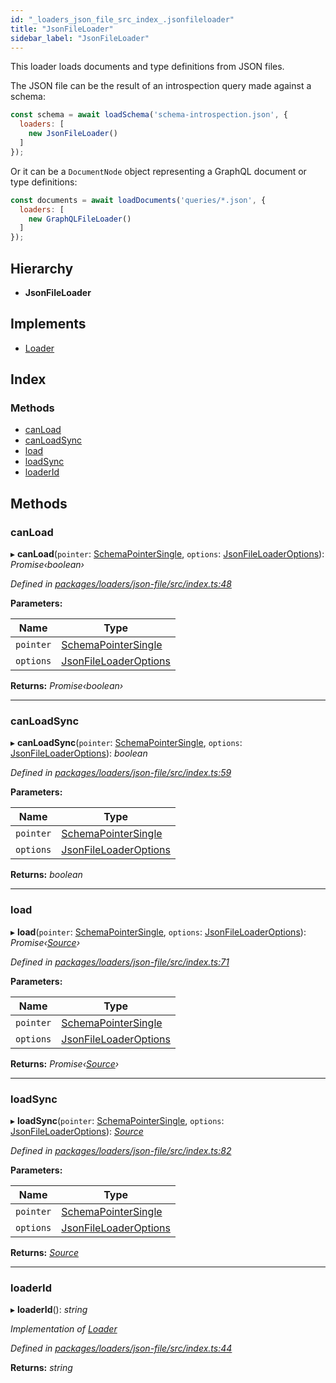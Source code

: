 ```yaml
---
id: "_loaders_json_file_src_index_.jsonfileloader"
title: "JsonFileLoader"
sidebar_label: "JsonFileLoader"
---
```


This loader loads documents and type definitions from JSON files.

The JSON file can be the result of an introspection query made against a schema:

```js
const schema = await loadSchema('schema-introspection.json', {
  loaders: [
    new JsonFileLoader()
  ]
});
```

Or it can be a `DocumentNode` object representing a GraphQL document or type definitions:

```js
const documents = await loadDocuments('queries/*.json', {
  loaders: [
    new GraphQLFileLoader()
  ]
});
```

## Hierarchy

* **JsonFileLoader**

## Implements

* [Loader](../interfaces/_utils_src_index_.loader)

## Index

### Methods

* [canLoad](_loaders_json_file_src_index_.jsonfileloader.md#canload)
* [canLoadSync](_loaders_json_file_src_index_.jsonfileloader.md#canloadsync)
* [load](_loaders_json_file_src_index_.jsonfileloader.md#load)
* [loadSync](_loaders_json_file_src_index_.jsonfileloader.md#loadsync)
* [loaderId](_loaders_json_file_src_index_.jsonfileloader.md#loaderid)

## Methods

###  canLoad

▸ **canLoad**(`pointer`: [SchemaPointerSingle](../modules/_utils_src_index_.md#schemapointersingle), `options`: [JsonFileLoaderOptions](../interfaces/_loaders_json_file_src_index_.jsonfileloaderoptions)): *Promise‹boolean›*

*Defined in [packages/loaders/json-file/src/index.ts:48](https://github.com/ardatan/graphql-tools/blob/master/packages/loaders/json-file/src/index.ts#L48)*

**Parameters:**

Name | Type |
------ | ------ |
`pointer` | [SchemaPointerSingle](../modules/_utils_src_index_.md#schemapointersingle) |
`options` | [JsonFileLoaderOptions](../interfaces/_loaders_json_file_src_index_.jsonfileloaderoptions) |

**Returns:** *Promise‹boolean›*

___

###  canLoadSync

▸ **canLoadSync**(`pointer`: [SchemaPointerSingle](../modules/_utils_src_index_.md#schemapointersingle), `options`: [JsonFileLoaderOptions](../interfaces/_loaders_json_file_src_index_.jsonfileloaderoptions)): *boolean*

*Defined in [packages/loaders/json-file/src/index.ts:59](https://github.com/ardatan/graphql-tools/blob/master/packages/loaders/json-file/src/index.ts#L59)*

**Parameters:**

Name | Type |
------ | ------ |
`pointer` | [SchemaPointerSingle](../modules/_utils_src_index_.md#schemapointersingle) |
`options` | [JsonFileLoaderOptions](../interfaces/_loaders_json_file_src_index_.jsonfileloaderoptions) |

**Returns:** *boolean*

___

###  load

▸ **load**(`pointer`: [SchemaPointerSingle](../modules/_utils_src_index_.md#schemapointersingle), `options`: [JsonFileLoaderOptions](../interfaces/_loaders_json_file_src_index_.jsonfileloaderoptions)): *Promise‹[Source](../interfaces/_utils_src_index_.source)›*

*Defined in [packages/loaders/json-file/src/index.ts:71](https://github.com/ardatan/graphql-tools/blob/master/packages/loaders/json-file/src/index.ts#L71)*

**Parameters:**

Name | Type |
------ | ------ |
`pointer` | [SchemaPointerSingle](../modules/_utils_src_index_.md#schemapointersingle) |
`options` | [JsonFileLoaderOptions](../interfaces/_loaders_json_file_src_index_.jsonfileloaderoptions) |

**Returns:** *Promise‹[Source](../interfaces/_utils_src_index_.source)›*

___

###  loadSync

▸ **loadSync**(`pointer`: [SchemaPointerSingle](../modules/_utils_src_index_.md#schemapointersingle), `options`: [JsonFileLoaderOptions](../interfaces/_loaders_json_file_src_index_.jsonfileloaderoptions)): *[Source](../interfaces/_utils_src_index_.source)*

*Defined in [packages/loaders/json-file/src/index.ts:82](https://github.com/ardatan/graphql-tools/blob/master/packages/loaders/json-file/src/index.ts#L82)*

**Parameters:**

Name | Type |
------ | ------ |
`pointer` | [SchemaPointerSingle](../modules/_utils_src_index_.md#schemapointersingle) |
`options` | [JsonFileLoaderOptions](../interfaces/_loaders_json_file_src_index_.jsonfileloaderoptions) |

**Returns:** *[Source](../interfaces/_utils_src_index_.source)*

___

###  loaderId

▸ **loaderId**(): *string*

*Implementation of [Loader](../interfaces/_utils_src_index_.loader)*

*Defined in [packages/loaders/json-file/src/index.ts:44](https://github.com/ardatan/graphql-tools/blob/master/packages/loaders/json-file/src/index.ts#L44)*

**Returns:** *string*
